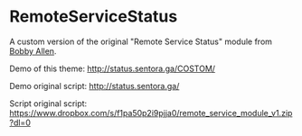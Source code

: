 RemoteServiceStatus
===================

A custom version of the original "Remote Service Status" module from [Bobby Allen](http://bobbyallen.me).

Demo of this theme: http://status.sentora.ga/COSTOM/

Demo original script: http://status.sentora.ga/

Script original script: https://www.dropbox.com/s/f1pa50p2i9pjja0/remote_service_module_v1.zip?dl=0
